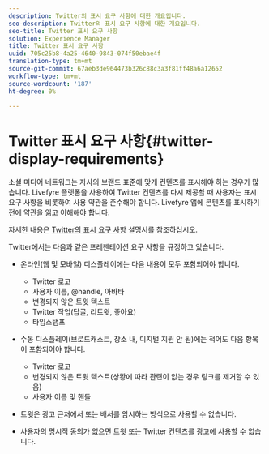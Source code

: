 ```yaml
---
description: Twitter의 표시 요구 사항에 대한 개요입니다.
seo-description: Twitter의 표시 요구 사항에 대한 개요입니다.
seo-title: Twitter 표시 요구 사항
solution: Experience Manager
title: Twitter 표시 요구 사항
uuid: 705c25b8-4a25-4640-9843-074f50ebae4f
translation-type: tm+mt
source-git-commit: 67aeb3de964473b326c88c3a3f81ff48a6a12652
workflow-type: tm+mt
source-wordcount: '187'
ht-degree: 0%

---
```



# Twitter 표시 요구 사항{#twitter-display-requirements}

소셜 미디어 네트워크는 자사의 브랜드 표준에 맞게 컨텐츠를 표시해야 하는 경우가 많습니다. Livefyre 플랫폼을 사용하여 Twitter 컨텐츠를 다시 제공할 때 사용자는 표시 요구 사항을 비롯하여 사용 약관을 준수해야 합니다. Livefyre 앱에 콘텐츠를 표시하기 전에 약관을 읽고 이해해야 합니다.

자세한 내용은 [Twitter의 표시 요구 사항](https://about.twitter.com/company/display-requirements) 설명서를 참조하십시오.

Twitter에서는 다음과 같은 프레젠테이션 요구 사항을 규정하고 있습니다.

* 온라인(웹 및 모바일) 디스플레이에는 다음 내용이 모두 포함되어야 합니다.

   * Twitter 로고
   * 사용자 이름, @handle, 아바타
   * 변경되지 않은 트윗 텍스트
   * Twitter 작업(답글, 리트윗, 좋아요)
   * 타임스탬프

* 수동 디스플레이(브로드캐스트, 장소 내, 디지털 지원 안 됨)에는 적어도 다음 항목이 포함되어야 합니다.

   * Twitter 로고
   * 변경되지 않은 트윗 텍스트(상황에 따라 관련이 없는 경우 링크를 제거할 수 있음)
   * 사용자 이름 및 핸들

* 트윗은 광고 근처에서 또는 배서를 암시하는 방식으로 사용할 수 없습니다.
* 사용자의 명시적 동의가 없으면 트윗 또는 Twitter 컨텐츠를 광고에 사용할 수 없습니다.
